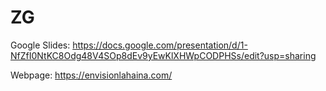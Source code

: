 # ZG

Google Slides: https://docs.google.com/presentation/d/1-NfZfI0NtKC8Odg48V4SOp8dEv9yEwKlXHWpCODPHSs/edit?usp=sharing

Webpage: https://envisionlahaina.com/
